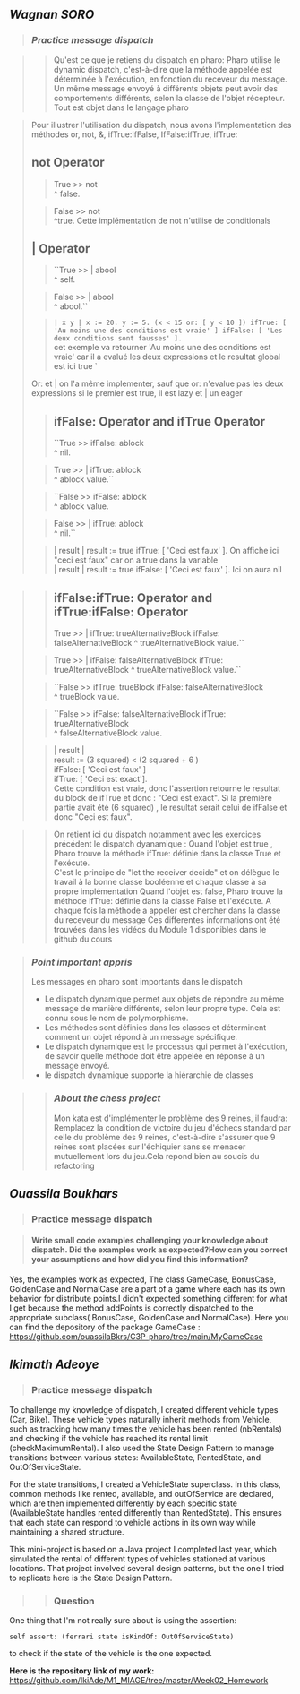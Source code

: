 ## _Wagnan SORO_

> ### _Practice message dispatch_

>>  Qu'est ce que je retiens du dispatch en pharo:
> Pharo utilise le dynamic dispatch, c'est-à-dire que la méthode appelée est déterminée à l'exécution, en fonction du receveur du message.
Un même message envoyé à différents objets peut avoir des comportements différents, selon la classe de l'objet récepteur.
> Tout est objet dans le langage pharo

> Pour illustrer l'utilisation du dispatch, nous avons l'implementation des méthodes or, not, &, ifTrue:IfFalse, IfFalse:ifTrue, ifTrue:  
> ## not Operator  
>  > True >> not  
>> ^ false.
>
> > False >> not  
>> ^true.
>Cette implémentation de not n'utilise de conditionals
> ## | Operator  
>  > ``True >> | abool  
>> ^ self.   
>
> >False >> | abool   
>> ^ abool.``  
>
> >``| x y |
x := 20.
y := 5.
(x < 15 or: [ y < 10 ])
ifTrue: [ 'Au moins une des conditions est vraie' ]
ifFalse: [ 'Les deux conditions sont fausses' ].
``  
>> cet exemple va retourner 'Au moins une des conditions est vraie' car il a evalué les deux expressions et le resultat global est ici true  `
>
> Or: et | on l'a même implementer, sauf que or: n'evalue pas les deux expressions si le premier est true, il est lazy et | un eager
>
> > ## ifFalse: Operator and ifTrue Operator
> > ``True >> ifFalse: ablock  
>> ^ nil.
>
> >True >> | ifTrue: ablock  
>> ^ ablock value.``  
>
> > ``False >> ifFalse: ablock  
>> ^ ablock value.
>
>
> >False >> | ifTrue: ablock  
>> ^ nil.``
>
> >| result |
result := true ifTrue: [ 'Ceci est faux' ]. On affiche ici "ceci est faux" car on a true dans la variable   
>| result |
result := true ifFalse: [ 'Ceci est faux' ]. Ici on aura nil   


> > ## ifFalse:ifTrue: Operator and ifTrue:ifFalse: Operator
> >True >> | ifTrue: trueAlternativeBlock ifFalse: falseAlternativeBlock
>> ^ trueAlternativeBlock value.``
>
> >True >> | ifFalse: falseAlternativeBlock ifTrue: trueAlternativeBlock
>> ^ trueAlternativeBlock value.``
>
> > ``False >> ifTrue: trueBlock ifFalse: falseAlternativeBlock  
>> ^ trueBlock value.
>
> > ``False >> ifFalse: falseAlternativeBlock ifTrue: trueAlternativeBlock  
>> ^ falseAlternativeBlock value.
>
> >| result |  
>result := (3 squared) < (2 squared + 6 )   
> ifFalse: [ 'Ceci est faux' ]  
>ifTrue: [ 'Ceci est exact'].   
Cette condition est vraie, donc l'assertion retourne le resultat du block de ifTrue et donc : "Ceci est exact". Si la première partie avait été (6 squared) , le resultat serait celui de ifFalse et donc "Ceci est faux".   

>> On retient ici du dispatch notamment  avec les exercices précédent le dispatch dyanamique :
> Quand l'objet est true , Pharo trouve la méthode ifTrue: définie dans la classe True et l'exécute.  
>C'est le principe de "let the receiver decide" et on délègue le travail à la bonne classe booléenne et chaque classe à sa propre implémentation
> Quand l'objet est  false, Pharo trouve la méthode ifTrue: définie dans la classe False et l'exécute. A chaque fois la méthode a appeler est chercher dans la classe du receveur du message
Ces differentes informations ont été trouvées dans les vidéos du Module 1 disponibles dans le github du cours

> ### _Point important appris_
> Les messages en pharo sont importants dans le dispatch
> - Le dispatch dynamique permet aux objets de répondre au même message de manière différente, selon leur propre type. Cela est connu sous le nom de polymorphisme.
> - Les méthodes sont définies dans les classes et déterminent comment un objet répond à un message spécifique.
> - Le dispatch dynamique est le processus qui permet à l'exécution, de savoir quelle méthode doit être appelée en réponse à un message envoyé.
> - le dispatch dynamique supporte la hiérarchie de classes    

>> ### _About the chess project_
> > Mon kata est d'implémenter le problème des 9 reines, il faudra: Remplacez la condition de victoire du jeu d'échecs standard par celle du problème des 9 reines,
> c'est-à-dire s'assurer que 9 reines sont placées sur l'échiquier sans se menacer mutuellement lors du jeu.Cela repond bien au soucis du refactoring


## _Ouassila Boukhars_


> ### Practice message dispatch

> #### Write small code examples challenging your knowledge about dispatch. Did the examples work as expected?How can you correct your assumptions and how did you find this information?

Yes, the examples work as expected, The class GameCase, BonusCase, GoldenCase and NormalCase are a part of a game
where each has its own behavior for distribute points.I didn't expected something different for what I get because
the method addPoints is correctly dispatched to the appropriate subclass( BonusCase, GoldenCase and NormalCase).
Here you can find the depository of the package GameCase : https://github.com/ouassilaBkrs/C3P-pharo/tree/main/MyGameCase


## _Ikimath Adeoye_

> ### Practice message dispatch

To challenge my knowledge of dispatch, I created different vehicle types (Car, Bike). These vehicle types naturally inherit methods from Vehicle, such as tracking how many times the vehicle has been rented (nbRentals) and checking if the vehicle has reached its rental limit (checkMaximumRental). I also used the State Design Pattern to manage transitions between various states: AvailableState, RentedState, and OutOfServiceState.

For the state transitions, I created a VehicleState superclass. In this class, common methods like rented, available, and outOfService are declared, which are then implemented differently by each specific state (AvailableState handles rented differently than RentedState). This ensures that each state can respond to vehicle actions in its own way while maintaining a shared structure.

This mini-project is based on a Java project I completed last year, which simulated the rental of different types of vehicles stationed at various locations. That project involved several design patterns, but the one I tried to replicate here is the State Design Pattern.

>> ### Question 

One thing that I'm not really sure about is using the assertion:

```
self assert: (ferrari state isKindOf: OutOfServiceState)

```
to check if the state of the vehicle is the one expected.

**Here is the repository link of my work:** https://github.com/IkiAde/M1_MIAGE/tree/master/Week02_Homework
